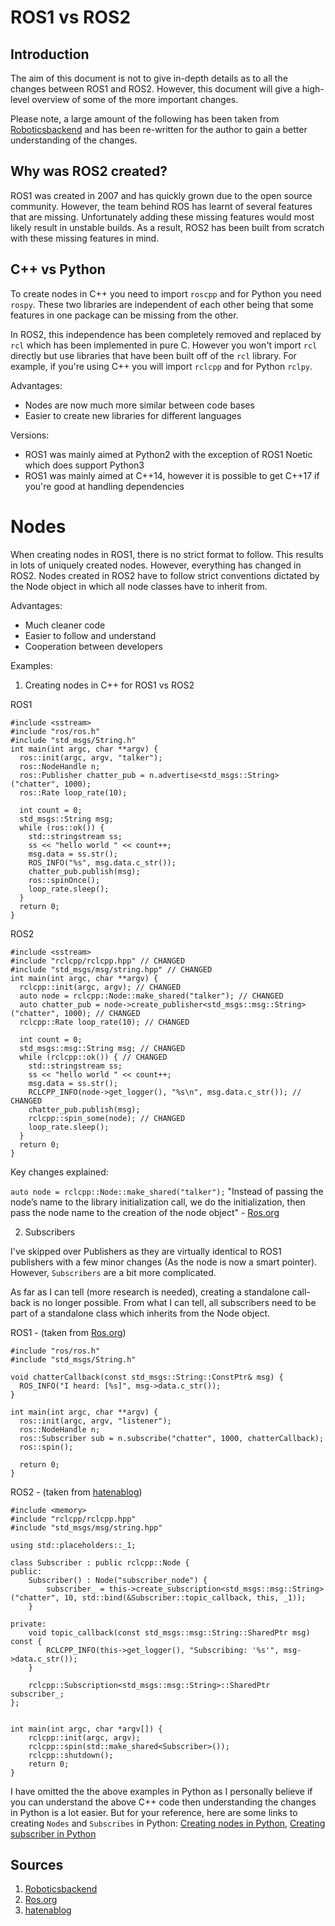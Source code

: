 # ROS1 vs ROS2

## Introduction

The aim of this document is not to give in-depth details as to all the changes between ROS1 and ROS2. However, this document will give a high-level overview of some of the more important changes. 

Please note, a large amount of the following has been taken from [Roboticsbackend](https://roboticsbackend.com/ros1-vs-ros2-practical-overview/) and has been re-written for the author to gain a better understanding of the changes. 

## Why was ROS2 created?

ROS1 was created in 2007 and has quickly grown due to the open source community. However, the team behind ROS has learnt of several features that are missing. Unfortunately adding these missing features would most likely result in unstable builds. As a result, ROS2 has been built from scratch with these missing features in mind.


## C++ vs Python

To create nodes in C++ you need to import `roscpp` and for Python you need `rospy`. These two libraries are independent of each other being that some features in one package can be missing from the other.

In ROS2, this independence has been completely removed and replaced by `rcl` which has been implemented in pure C. However you won't import `rcl` directly but use libraries that have been built off of the `rcl` library. For example, if you're using C++ you will import `rclcpp` and for Python `rclpy`.

Advantages:
- Nodes are now much more similar between code bases
- Easier to create new libraries for different languages 

Versions:
- ROS1 was mainly aimed at Python2 with the exception of ROS1 Noetic which does support Python3
- ROS1 was mainly aimed at C++14, however it is possible to get C++17 if you're good at handling dependencies 

# Nodes

When creating nodes in ROS1, there is no strict format to follow. This results in lots of uniquely created nodes. However, everything has changed in ROS2. Nodes created in ROS2 have to follow strict conventions dictated by the Node object in which all node classes have to inherit from.

Advantages:
- Much cleaner code
- Easier to follow and understand
- Cooperation between developers
  
Examples:
1. Creating nodes in C++ for ROS1 vs ROS2

ROS1
```
#include <sstream>
#include "ros/ros.h"
#include "std_msgs/String.h"
int main(int argc, char **argv) {
  ros::init(argc, argv, "talker");
  ros::NodeHandle n;
  ros::Publisher chatter_pub = n.advertise<std_msgs::String>("chatter", 1000);
  ros::Rate loop_rate(10);

  int count = 0;
  std_msgs::String msg;
  while (ros::ok()) {
    std::stringstream ss;
    ss << "hello world " << count++;
    msg.data = ss.str();
    ROS_INFO("%s", msg.data.c_str());
    chatter_pub.publish(msg);
    ros::spinOnce();
    loop_rate.sleep();
  }
  return 0;
}
```

ROS2
```
#include <sstream>
#include "rclcpp/rclcpp.hpp" // CHANGED
#include "std_msgs/msg/string.hpp" // CHANGED
int main(int argc, char **argv) {
  rclcpp::init(argc, argv); // CHANGED
  auto node = rclcpp::Node::make_shared("talker"); // CHANGED
  auto chatter_pub = node->create_publisher<std_msgs::msg::String>("chatter", 1000); // CHANGED
  rclcpp::Rate loop_rate(10); // CHANGED

  int count = 0;
  std_msgs::msg::String msg; // CHANGED
  while (rclcpp::ok()) { // CHANGED
    std::stringstream ss;
    ss << "hello world " << count++;
    msg.data = ss.str();
    RCLCPP_INFO(node->get_logger(), "%s\n", msg.data.c_str()); // CHANGED
    chatter_pub.publish(msg);
    rclcpp::spin_some(node); // CHANGED
    loop_rate.sleep();
  }
  return 0;
}
```

Key changes explained:

`auto node = rclcpp::Node::make_shared("talker");`
"Instead of passing the node’s name to the library initialization call, we do the initialization, then pass the node name to the creation of the node object" - [Ros.org](https://docs.ros.org/en/foxy/Contributing/Migration-Guide.html)



2. Subscribers 

I've skipped over Publishers as they are virtually identical to ROS1 publishers with a few minor changes (As the node is now a smart pointer). However, `Subscribers` are a bit more complicated. 

As far as I can tell (more research is needed), creating a standalone call-back is no longer possible. From what I can tell, all subscribers need to be part of a standalone class which inherits from the Node object. 

ROS1 - (taken from [Ros.org](http://wiki.ros.org/ROS/Tutorials/WritingPublisherSubscriber%28c%2B%2B%29))
```
#include "ros/ros.h"
#include "std_msgs/String.h"

void chatterCallback(const std_msgs::String::ConstPtr& msg) {
  ROS_INFO("I heard: [%s]", msg->data.c_str());
}

int main(int argc, char **argv) {
  ros::init(argc, argv, "listener");
  ros::NodeHandle n;
  ros::Subscriber sub = n.subscribe("chatter", 1000, chatterCallback);
  ros::spin();

  return 0;
}
```

ROS2 - (taken from [hatenablog](https://tshell.hatenablog.com/entry/2020/02/16/194136)) 
```
#include <memory>
#include "rclcpp/rclcpp.hpp"
#include "std_msgs/msg/string.hpp"

using std::placeholders::_1;

class Subscriber : public rclcpp::Node {
public:
    Subscriber() : Node("subscriber_node") {
        subscriber_ = this->create_subscription<std_msgs::msg::String>("chatter", 10, std::bind(&Subscriber::topic_callback, this, _1));
    }

private:
    void topic_callback(const std_msgs::msg::String::SharedPtr msg) const {
        RCLCPP_INFO(this->get_logger(), "Subscribing: '%s'", msg->data.c_str());
    }

    rclcpp::Subscription<std_msgs::msg::String>::SharedPtr subscriber_;
};


int main(int argc, char *argv[]) {
    rclcpp::init(argc, argv);
    rclcpp::spin(std::make_shared<Subscriber>());
    rclcpp::shutdown();
    return 0;
}
```

I have omitted the the above examples in Python as I personally believe if you can understand the above C++ code then understanding the changes in Python is a lot easier. But for your reference, here are some links to creating `Nodes` and `Subscribes` in Python: [Creating nodes in Python](https://roboticsbackend.com/write-minimal-ros2-python-node/), [Creating subscriber in Python](https://docs.ros.org/en/foxy/Tutorials/Writing-A-Simple-Py-Publisher-And-Subscriber.html)

## Sources

1. [Roboticsbackend](https://roboticsbackend.com/ros1-vs-ros2-practical-overview/)
2. [Ros.org](https://docs.ros.org/en/foxy/Contributing/Migration-Guide.html)
3. [hatenablog](https://tshell.hatenablog.com/entry/2020/02/16/194136)